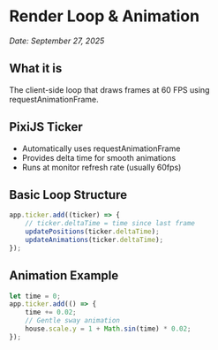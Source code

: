 # Render Loop & Animation
*Date: September 27, 2025*

## What it is
The client-side loop that draws frames at 60 FPS using requestAnimationFrame.

## PixiJS Ticker
- Automatically uses requestAnimationFrame
- Provides delta time for smooth animations
- Runs at monitor refresh rate (usually 60fps)

## Basic Loop Structure
```typescript
app.ticker.add((ticker) => {
    // ticker.deltaTime = time since last frame
    updatePositions(ticker.deltaTime);
    updateAnimations(ticker.deltaTime);
});
```

## Animation Example
```typescript
let time = 0;
app.ticker.add(() => {
    time += 0.02;
    // Gentle sway animation
    house.scale.y = 1 + Math.sin(time) * 0.02;
});
```